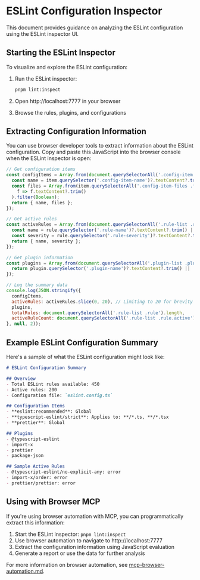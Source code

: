 # ESLint Configuration Inspector

This document provides guidance on analyzing the ESLint configuration using the ESLint inspector UI.

## Starting the ESLint Inspector

To visualize and explore the ESLint configuration:

1. Run the ESLint inspector:
   ```bash
   pnpm lint:inspect
   ```

2. Open http://localhost:7777 in your browser

3. Browse the rules, plugins, and configurations

## Extracting Configuration Information

You can use browser developer tools to extract information about the ESLint configuration. Copy and paste this JavaScript into the browser console when the ESLint inspector is open:

```javascript
// Get configuration items
const configItems = Array.from(document.querySelectorAll('.config-item')).map(item => {
  const name = item.querySelector('.config-item-name')?.textContent?.trim() || '';
  const files = Array.from(item.querySelectorAll('.config-item-files .file')).map(
    f => f.textContent?.trim()
  ).filter(Boolean);
  return { name, files };
});

// Get active rules
const activeRules = Array.from(document.querySelectorAll('.rule-list .rule.active')).map(rule => {
  const name = rule.querySelector('.rule-name')?.textContent?.trim() || '';
  const severity = rule.querySelector('.rule-severity')?.textContent?.trim() || '';
  return { name, severity };
});

// Get plugin information
const plugins = Array.from(document.querySelectorAll('.plugin-list .plugin')).map(plugin => {
  return plugin.querySelector('.plugin-name')?.textContent?.trim() || '';
});

// Log the summary data
console.log(JSON.stringify({
  configItems,
  activeRules: activeRules.slice(0, 20), // Limiting to 20 for brevity
  plugins,
  totalRules: document.querySelectorAll('.rule-list .rule').length,
  activeRuleCount: document.querySelectorAll('.rule-list .rule.active').length
}, null, 2));
```

## Example ESLint Configuration Summary

Here's a sample of what the ESLint configuration might look like:

```markdown
# ESLint Configuration Summary

## Overview
- Total ESLint rules available: 450
- Active rules: 200
- Configuration file: `eslint.config.ts`

## Configuration Items
- **eslint:recommended**: Global
- **typescript-eslint/strict**: Applies to: **/*.ts, **/*.tsx
- **prettier**: Global

## Plugins
- @typescript-eslint
- import-x
- prettier
- package-json

## Sample Active Rules
- @typescript-eslint/no-explicit-any: error
- import-x/order: error
- prettier/prettier: error
```

## Using with Browser MCP

If you're using browser automation with MCP, you can programmatically extract this information:

1. Start the ESLint inspector: `pnpm lint:inspect`
2. Use browser automation to navigate to http://localhost:7777
3. Extract the configuration information using JavaScript evaluation
4. Generate a report or use the data for further analysis

For more information on browser automation, see [mcp-browser-automation.md](./mcp-browser-automation.md).